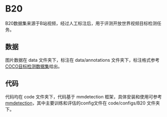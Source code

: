 # B20

B20数据集来源于B站视频，经过人工标注后，用于评测开放世界视频目标检测任务。

## 数据

图片数据在 data 文件夹下，标注在 data/annotations 文件夹下，标注格式参考[COCO目标检测数据集](https://cocodataset.org/#format-data)给出。

## 代码

代码均在 code 文件夹下，代码基于 mmdetection 框架，具体安装和使用可参考[mmdetection](https://github.com/open-mmlab/mmdetection)，其中主要训练和评估的config文件在 code/configs/B20 文件夹下。

